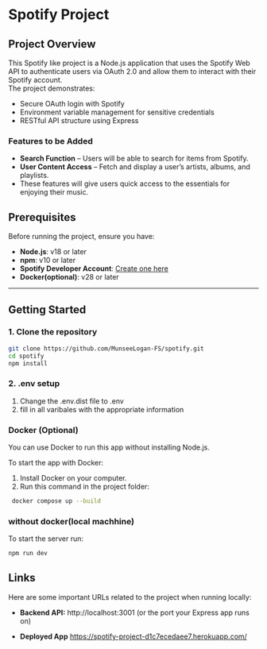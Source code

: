 # Spotify Project

## Project Overview

This Spotify like project is a Node.js application that uses the Spotify Web API to authenticate users via OAuth 2.0 and allow them to interact with their Spotify account.  
The project demonstrates:

- Secure OAuth login with Spotify
- Environment variable management for sensitive credentials
- RESTful API structure using Express

### Features to be Added

- **Search Function** – Users will be able to search for items from Spotify.
- **User Content Access** – Fetch and display a user’s artists, albums, and playlists.
- These features will give users quick access to the essentials for enjoying their music.

## Prerequisites

Before running the project, ensure you have:

- **Node.js**: v18 or later
- **npm**: v10 or later
- **Spotify Developer Account**: [Create one here](https://developer.spotify.com/dashboard)
- **Docker(optional)**: v28 or later

---

## Getting Started

### 1. Clone the repository

```bash
git clone https://github.com/MunseeLogan-FS/spotify.git
cd spotify
npm install
```

### 2. .env setup

1. Change the .env.dist file to .env
2. fill in all varibales with the appropriate information

### Docker (Optional)

You can use Docker to run this app without installing Node.js.

To start the app with Docker:

1. Install Docker on your computer.
2. Run this command in the project folder:

```bash
 docker compose up --build
```

### without docker(local machhine)

To start the server run:

```bash
npm run dev
```

## Links

Here are some important URLs related to the project when running locally:

<!-- - **Frontend (if applicable):** http://localhost:3000 -->

- **Backend API:** http://localhost:3001 (or the port your Express app runs on)

- **Deployed App** https://spotify-project-d1c7ecedaee7.herokuapp.com/
